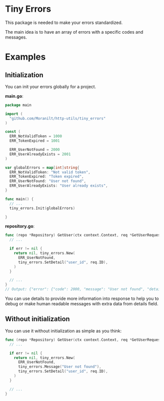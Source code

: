# Tiny Errors
This package is needed to make your errors standardized.

The main idea is to have an array of errors with a specific codes and messages.

# Examples
## Initialization
You can init your errors globally for a project.

**main.go**:
```go
package main

import (
  "github.com/Moranilt/http-utils/tiny_errors"
)

const (
  ERR_NotValidToken = 1000
  ERR_TokenExpired = 1001

  ERR_UserNotFound = 2000
  ERR_UserAlreadyExists = 2001
)

var globalErrors = map[int]string{
  ERR_NotValidToken: "Not valid token",
  ERR_TokenExpired: "Token expired",
  ERR_UserNotFound: "User not found",
  ERR_UserAlreadyExists: "User already exists",
}

func main() {
  // ...
  tiny_errors.Init(globalErrors)

}
```

**repository.go**:
```go
func (repo *Repository) GetUser(ctx context.Context, req *GetUserRequest) (*GetUserResponse, tiny_errors.ErrorHandler) {
  // ...

  if err != nil {
    return nil, tiny_errors.New(
      ERR_UserNotFound,
      tiny_errors.SetDetail("user_id", req.ID),
    )
  }

  // ...
}
// Output: {"error": {"code": 2000, "message": "User not found", "details": {"user_id": "1"}}}
```

You can use details to provide more information into response to help you to debug or make human readable messages with extra data from details field.

## Without initialization
You can use it without initialization as simple as you think:
```go
func (repo *Repository) GetUser(ctx context.Context, req *GetUserRequest) (*GetUserResponse, tiny_errors.ErrorHandler) {
  // ...

  if err != nil {
    return nil, tiny_errors.New(
      ERR_UserNotFound,
      tiny_errors.Message("User not found"),
      tiny_errors.SetDetail("user_id", req.ID),
    )
  }

  // ...
}
